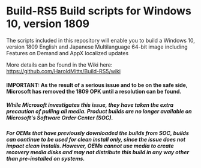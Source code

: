 # Build-RS5 Build scripts for Windows 10, version 1809
The scripts included in this repository will enable you to build a Windows 10, version 1809 English and Japanese Multilanguage 64-bit image including Features on Demand and AppX localized updates

More details can be found in the Wiki here: https://github.com/HaroldMitts/Build-RS5/wiki

#### IMPORTANT: As the result of a serious issue and to be on the safe side, Microsoft has removed the 1809 OPK until a resolution can be found.

##### While Microsoft investigates this issue, they have taken the extra precaution of pulling all media. Product builds are no longer available on Microsoft's Software Order Center (SOC). 

##### For OEMs that have previously downloaded the builds from SOC, builds can continue to be used for clean install only, since the issue does not impact clean installs.  However, OEMs cannot use media to create recovery media disks and may not distribute this build in any way other than pre-installed on systems.  
